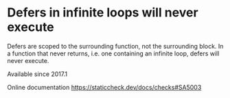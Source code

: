 # Defers in infinite loops will never execute

Defers are scoped to the surrounding function, not the surrounding
block. In a function that never returns, i.e. one containing an
infinite loop, defers will never execute.

Available since
    2017.1

Online documentation
    https://staticcheck.dev/docs/checks#SA5003
